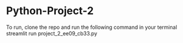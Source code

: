 # Python-Project-2

To run, clone the repo and run the following command in your terminal
streamlit run project_2_ee09_cb33.py
